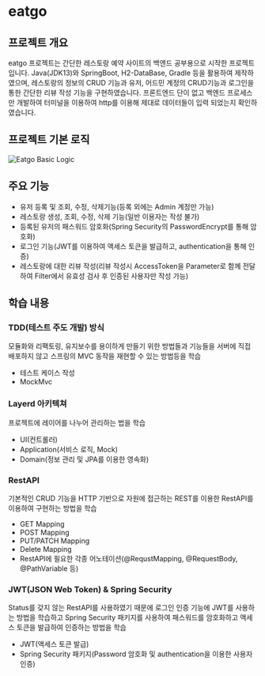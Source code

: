 # eatgo

## 프로젝트 개요
eatgo 프로젝트는 간단한 레스토랑 예약 사이트의 백엔드 공부용으로 시작한 프로젝트입니다.
Java(JDK13)와 SpringBoot, H2-DataBase, Gradle 등을 활용하여 제작하였으며, 레스토랑의 정보의 CRUD 기능과
유저, 어드민 계정의 CRUD기능과 로그인을 통한 간단한 리뷰 작성 기능을 구현하였습니다.
프론트엔드 단이 없고 백엔드 프로세스만 개발하여 터미널을 이용하여 http를 이용해 제대로 데이터들이 입력 되었는지 확인하였습니다.

## 프로젝트 기본 로직
![Eatgo Basic Logic](https://user-images.githubusercontent.com/51356655/85255416-3200cd80-b49d-11ea-8214-8951b46e0e40.jpeg)

## 주요 기능
- 유저 등록 및 조회, 수정, 삭제기능(등록 외에는 Admin 계정만 가능)
- 레스토랑 생성, 조회, 수정, 삭제 기능(일반 이용자는 작성 불가)
- 등록된 유저의 패스워드 암호화(Spring Security의 PasswordEncrypt를 통해 암호화)
- 로그인 기능(JWT를 이용하여 액세스 토큰을 발급하고, authentication을 통해 인증)
- 레스토랑에 대한 리뷰 작성(리뷰 작성시 AccessToken을 Parameter로 함께 전달하여 Filter에서 유효성 검사 후 인증된 사용자만 작성 가능)

## 학습 내용
### TDD(테스트 주도 개발) 방식
모듈화와 리팩토링, 유지보수를 용이하게 만들기 위한 방법들과 기능들을 서버에 직접 배포하지 않고 스프링의 MVC 동작을 재현할 수 있는 방법등을 학습

- 테스트 케이스 작성
- MockMvc

### Layerd 아키텍쳐
프로젝트에 레이어를 나누어 관리하는 법을 학습

- UI(컨트롤러)
- Application(서비스 로직, Mock)
- Domain(정보 관리 및 JPA를 이용한 영속화)

### RestAPI
기본적인 CRUD 기능을 HTTP 기반으로 자원에 접근하는 REST를 이용한 RestAPI를 이용하여 구현하는 방법을 학습

- GET Mapping
- POST Mapping
- PUT/PATCH Mapping
- Delete Mapping
- RestAPI에 필요한 각종 어노테이션(@RequstMapping, @RequestBody, @PathVariable 등)

### JWT(JSON Web Token) & Spring Security
Status를 갖지 않는 RestAPI를 사용하였기 때문에 로그인 인증 기능에 JWT를 사용하는 방법을 학습하고 Spring Security 패키지를 사용하여 패스워드를 암호화하고 액세스 토큰을 발급하여 인증하는 방법을 학습

- JWT(액세스 토큰 발급)
- Spring Security 패키지(Password 암호화 및 authentication을 이용한 사용자 인증)
